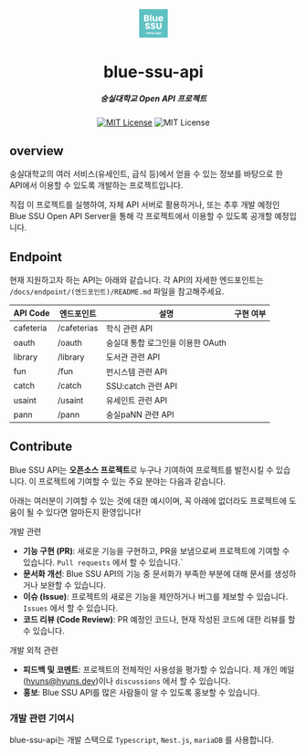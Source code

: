 <p align="center">
  <img src="./blue-ssu-temp-logo.png" width="10%" alt="Hyuns Dash" />
</p>
<h1 align="center">blue-ssu-api</h1>
<h5 align="center">숭실대학교 Open API 프로젝트</h5>
<p align="center">
  <a href="LICENSE"><img alt="MIT License" src="https://img.shields.io/badge/License-MIT-blue"/></a>
  <img alt="MIT License" src="https://img.shields.io/badge/Language-Typescript-blue?logo=typescript"/>
</p>



## overview
숭실대학교의 여러 서비스(유세인트, 급식 등)에서 얻을 수 있는 정보를 바탕으로 한 API에서 이용할 수 있도록 개발하는 프로젝트입니다.

직접 이 프로젝트를 실행하여, 자체 API 서버로 활용하거나, 또는 추후 개발 예정인 Blue SSU Open API Server을 통해 각 프로젝트에서 이용할 수 있도록 공개할 예정입니다.

## Endpoint

현재 지원하고자 하는 API는 아래와 같습니다. 각 API의 자세한 엔드포인트는 `/docs/endpoint/(엔드포인트)/README.md` 파일을 참고해주세요.

| API Code | 엔드포인트 | 설명 | 구현 여부 |
| - | - | - | - |
| cafeteria | /cafeterias | 학식 관련 API |  |
| oauth | /oauth | 숭실대 통합 로그인을 이용한 OAuth |  |
| library | /library | 도서관 관련 API |  |
| fun | /fun | 펀시스템 관련 API | |
| catch | /catch | SSU:catch 관련 API | |
| usaint | /usaint | 유세인트 관련 API | |
| pann | /pann | 숭실paNN 관련 API | |

## Contribute

Blue SSU API는 **오픈소스 프로젝트**로 누구나 기여하여 프로젝트를 발전시킬 수 있습니다. 이 프로젝트에 기여할 수 있는 주요 분야는 다음과 같습니다.

아래는 여러분이 기여할 수 있는 것에 대한 예시이며, 꼭 아래에 없더라도 프로젝트에 도움이 될 수 있다면 얼마든지 환영입니다!

개발 관련
* **기능 구현 (PR)**: 새로운 기능을 구현하고, PR을 보냄으로써 프로젝트에 기여할 수 있습니다. `Pull requests` 에서 할 수 있습니다.`
* **문서화 개선**: Blue SSU API의 기능 중 문서화가 부족한 부분에 대해 문서를 생성하거나 보완할 수 있습니다.
* **이슈 (Issue)**: 프로젝트의 새로은 기능을 제안하거나 버그를 제보할 수 있습니다. `Issues` 에서 할 수 있습니다.
* **코드 리뷰 (Code Review)**: PR 예정인 코드나, 현재 작성된 코드에 대한 리뷰를 할 수 있습니다.

개발 외적 관련
* **피드백 및 코멘트**: 프로젝트의 전체적인 사용성을 평가할 수 있습니다. 제 개인 메일(hyuns@hyuns.dev)이나 `discussions` 에서 할 수 있습니다.
* **홍보**: Blue SSU API를 많은 사람들이 알 수 있도록 홍보할 수 있습니다.

### 개발 관련 기여시
blue-ssu-api는 개발 스택으로 `Typescript`, `Nest.js`, `mariaDB` 를 사용합니다.
